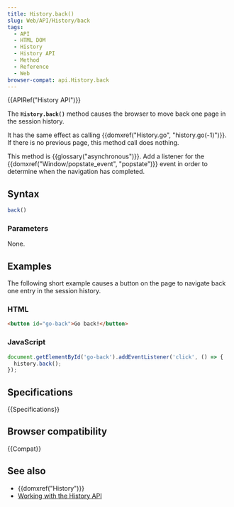 ```yaml
---
title: History.back()
slug: Web/API/History/back
tags:
  - API
  - HTML DOM
  - History
  - History API
  - Method
  - Reference
  - Web
browser-compat: api.History.back
---
```

{{APIRef("History API")}}

The **`History.back()`** method causes
the browser to move back one page in the session history.

It has the same
effect as calling {{domxref("History.go", "history.go(-1)")}}. If there is no previous
page, this method call does nothing.

This method is {{glossary("asynchronous")}}. Add a listener for the
{{domxref("Window/popstate_event", "popstate")}} event in order to determine when the navigation has completed.

## Syntax

```js
back()
```

### Parameters

None.

## Examples

The following short example causes a button on the page to navigate back one entry in
the session history.

### HTML

```html
<button id="go-back">Go back!</button>
```

### JavaScript

```js
document.getElementById('go-back').addEventListener('click', () => {
  history.back();
});
```

## Specifications

{{Specifications}}

## Browser compatibility

{{Compat}}

## See also

- {{domxref("History")}}
- [Working with
  the History API](/en-US/docs/Web/API/History_API/Working_with_the_History_API)
